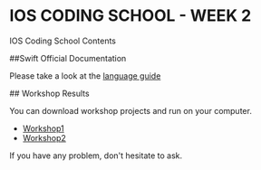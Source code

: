 IOS CODING SCHOOL - WEEK 2
==========

IOS Coding School Contents

##Swift Official Documentation

Please take a look at the [language guide](https://developer.apple.com/library/content/documentation/Swift/Conceptual/Swift_Programming_Language/TheBasics.html#//apple_ref/doc/uid/TP40014097-CH5-ID309)

## Workshop Results

You can download workshop projects and run on your computer.

- [Workshop1](https://github.com/gokhanakkurt/aci-coding-school/tree/master/Week%202/Workshop1)
- [Workshop2](https://github.com/gokhanakkurt/aci-coding-school/tree/master/Week%202/Workshop2)

If you have any problem, don't hesitate to ask.

